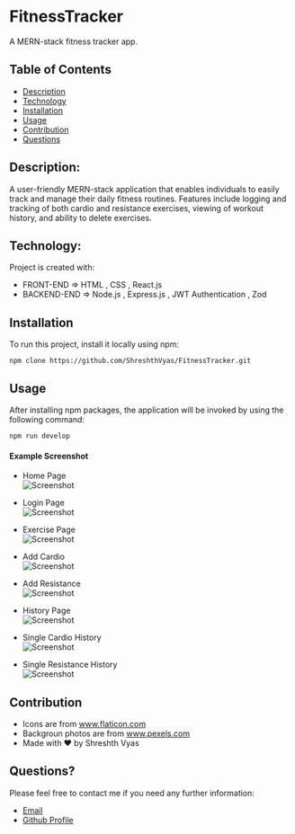 # FitnessTracker
A MERN-stack fitness tracker app.

## Table of Contents

- [Description](#description)
- [Technology](#Technology)
- [Installation](#installation)
- [Usage](#usage)
- [Contribution](#contribution)
- [Questions](#questions)

## Description:

A user-friendly MERN-stack application that enables individuals to easily track and manage their daily fitness routines. Features include logging and tracking of both cardio and resistance exercises, viewing of workout history, and ability to delete exercises.

## Technology:

Project is created with:

- FRONT-END => HTML , CSS , React.js
- BACKEND-END => Node.js , Express.js , JWT Authentication , Zod

## Installation

To run this project, install it locally using npm:

```
npm clone https://github.com/ShreshthVyas/FitnessTracker.git
```

## Usage

After installing npm packages, the application will be invoked by using the following command:

```
npm run develop
```


#### Example Screenshot

- Home Page <br>
  ![Screenshot](./client/src/assets/screenshots/1.png)

- Login Page <br>
  ![Screenshot](./client/src/assets/screenshots/2.png)

- Exercise Page <br>
  ![Screenshot](./client/src/assets/screenshots/3.png)

- Add Cardio <br>
  ![Screenshot](./client/src/assets/screenshots/4.png)

- Add Resistance <br>
  ![Screenshot](./client/src/assets/screenshots/5.png)

- History Page <br>
  ![Screenshot](./client/src/assets/screenshots/6.png)

- Single Cardio History <br>
  ![Screenshot](./client/src/assets/screenshots/7.png)

- Single Resistance History <br>
  ![Screenshot](./client/src/assets/screenshots/8.png)



## Contribution

- Icons are from www.flaticon.com
- Backgroun photos are from www.pexels.com
- Made with ❤️ by Shreshth Vyas

## Questions?

Please feel free to contact me if you need any further information:

- [Email](shreshth.vyas.2000@gmail.com)
- [Github Profile](https://github.com/ShreshthVyas)
